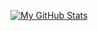 [![My GitHub Stats](https://github-readme-stats.vercel.app/api/?username=deecaad&count_private=true&theme=tokyonight&showicons=true)]()
